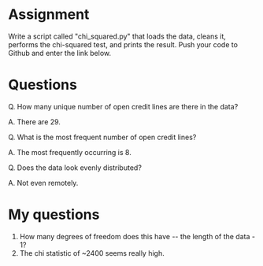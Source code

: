 
Assignment
==========
Write a script called "chi_squared.py" that loads the data, cleans it, performs the chi-squared test, and prints the result. Push your code to Github and enter the link below.

Questions
=========
Q. How many unique number of open credit lines are there in the data?

A. There are 29.

Q. What is the most frequent number of open credit lines?

A. The most frequently occurring is 8.

Q. Does the data look evenly distributed?

A. Not even remotely.

My questions
============
1. How many degrees of freedom does this have -- the length of the data - 1?
2. The chi statistic of ~2400 seems really high.